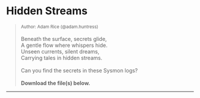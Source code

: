 # Hidden Streams

> <small>Author: Adam Rice (@adam.huntress)</small><br><br>Beneath the surface, secrets glide,<br> A gentle flow where whispers hide.<br> Unseen currents, silent dreams,<br> Carrying tales in hidden streams.<br> <br> Can you find the secrets in these Sysmon logs? <br><br> <b>Download the file(s) below.</b>


-------------------

